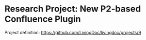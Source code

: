 # Research Project: New P2-based Confluence Plugin

Project definition: https://github.com/LivingDoc/livingdoc/projects/9
